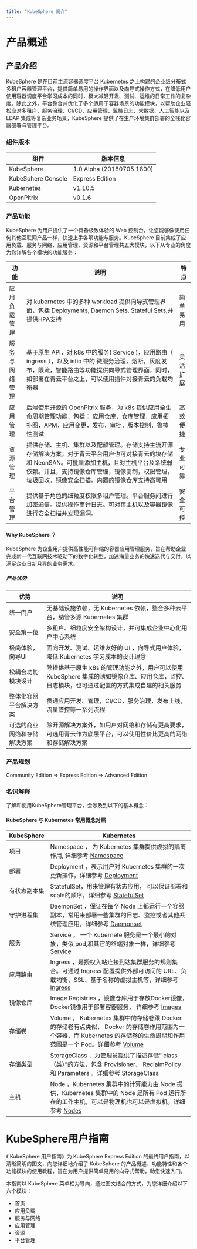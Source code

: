 ```yaml
---
title: "KubeSphere 简介"
---
```



# 产品概述

## 产品介绍
KubeSphere 是在目前主流容器调度平台 Kubernetes 之上构建的企业级分布式多租户容器管理平台，提供简单易用的操作界面以及向导式操作方式，在降低用户使用容器调度平台学习成本的同时，极大减轻开发、测试、运维的日常工作的复杂度。除此之外，平台整合并优化了多个适用于容器场景的功能模块，以帮助企业轻松应对多租户、服务治理、CI/CD、应用管理、监控日志、大数据、人工智能以及 LDAP 集成等复杂业务场景，KubeSphere 提供了在生产环境集群部署的全栈化容器部署与管理平台。

### 组件版本
|  组件 |  版本信息 |
|---|---|
|KubeSphere| 1.0 Alpha (20180705.1800)|
|KubeSphere Console| Express Edition|
|Kubernetes| v1.10.5|
|OpenPitrix| v0.1.6|


### 产品功能
KubeSphere 为用户提供了一个具备极致体验的 Web 控制台，让您能够像使用任何其他互联网产品一样，快速上手各项功能与服务。KubeSphere 目前集成了应用负载、服务与网络、应用管理、资源和平台管理共五大模块，以下从专业的角度为您详解各个模块的功能服务：

|   功能 | 说明 | 特点 |
|------------|--------------| -------------  |
| 应用负载管理  |对 kubernetes 中的多种 workload 提供向导式管理界面，包括 Deployments, Daemon Sets, Stateful Sets,并提供HPA支持 | 简单易用 |
| 服务与网络管理 |基于原生 API，对 k8s 中的服务( Service )，应用路由（ ingress ），以及 istio 中的 微服务治理，熔断，灰度发布，限流，智能路由等功能提供向导式管理界面，同时，如部署在青云平台之上，可以使用插件对接青云的负载均衡器 |灵活扩展|
| 应用管理 | 后端使用开源的 OpenPitrix 服务，为 k8s 提供应用全生命周期管理功能，包括： 应用仓库，仓库管理，应用拓扑图，APM，应用变更，发布，审批，版本控制，鲁棒性测试 | 高效便捷 |
| 资源管理 | 提供存储、主机、集群以及配额管理。存储支持主流开源存储解决方案，对于青云平台用户也可对接青云的块存储和 NeonSAN。可批量添加主机，且对主机平台及系统弱依赖。并且，支持镜像仓库管理，镜像复制，权限管理，垃圾回收，镜像安全扫描。内置的镜像仓库支持高可用 | 专业可靠 |
| 平台管理 | 提供基于角色的细粒度权限多租户管理。平台服务间进行加密通信。提供操作审计日志。可对宿主机以及容器镜像进行安全扫描并发现漏洞。| 安全可控 |

#### Why KubeSphere ？

KubeSphere 为企业用户提供高性能可伸缩的容器应用管理服务，旨在帮助企业完成新一代互联网技术驱动下的数字化转型，加速海量业务的快速迭代与交付，以满足企业日新月异的业务需求。

##### 产品优势
|优势|说明|
|---|---|
|统一门户|无基础设施依赖，无 Kubernetes 依赖，整合多种云平台，纳管多源 Kubernetes 集群|
|安全第一位|多租户、细粒度安全架构设计，并可集成企业中心化用户中心系统|
|极简体验，向导UI|面向开发、测试、运维友好的 UI ，向导式用户体验，降低 Kubernetes 学习成本的设计理念|
|松耦合功能模块设计| 除提供基于原生 k8s 的管理功能之外，用户可以使用 KubeSphere 集成的诸如镜像仓库、应用仓库，监控、日志模块，也可通过配置的方式集成自建的相关服务 |
|整体化容器平台解决方案|贯通应用开发、管理，CI/CD，服务治理，发布上线，流量管控等一系列流程|
|可选的商业网络和存储解决方案|除开源解决方案外，如用户对网络和存储有更高要求，可选用青云作为底层平台，可以使用性价比更高的网络和存储解决方案|

### 产品规划
Community Edition => Express Edition => Advanced Edition

### 名词解释
了解和使用KubeSphere管理平台，会涉及到以下的基本概念：

#### KubeSphere 与 Kubernetes 常用概念对照
 
|  KubeSphere  | Kubernetes |
|------------|--------------|
|项目|Namespace ， 为 Kubernetes 集群提供虚拟的隔离作用, 详细参考 [Namespace](https://kubernetes.io/docs/concepts/overview/working-with-objects/namespaces/)|
|部署|Deployment ，表示用户对 Kubernetes 集群的一次更新操作，详细参考 [Deployment](https://kubernetes.io/docs/concepts/workloads/controllers/deployment/)|
|有状态副本集|StatefulSet，用来管理有状态应用， 可以保证部署和scale的顺序，详细参考 [StatefulSet](https://kubernetes.io/docs/concepts/workloads/controllers/statefulset/)|
|守护进程集|DaemonSet ，保证在每个 Node 上都运行一个容器副本，常用来部署一些集群的日志、监控或者其他系统管理应用，详细参考 [Daemonset](https://kubernetes.io/docs/concepts/workloads/controllers/daemonset/)|
|服务|Service ， 一个 Kubernete 服务是一个最小的对象，类似 pod,和其它的终端对象一样，详细参考 [Service](https://kubernetes.io/docs/concepts/services-networking/service/)|
|应用路由|Ingress ，是授权入站连接到达集群服务的规则集合。可通过 Ingress 配置提供外部可访问的 URL、负载均衡、SSL、基于名称的虚拟主机等，详细参考 [Ingress](https://kubernetes.io/docs/concepts/services-networking/ingress/)|
|镜像仓库|Image Registries ，镜像仓库用于存放Docker镜像，Docker镜像用于部署容器服务， 详细参考 [Images](https://kubernetes.io/docs/concepts/containers/images/)|
|存储卷|Volume ， Kubernetes 集群中的存储卷跟 Docker 的存储卷有点类似， Docker 的存储卷作用范围为一个容器，而 Kubernetes 的存储卷的生命周期和作用范围是一个 Pod。详细参考 [Volume](https://kubernetes.io/docs/concepts/storage/volumes/)|
|存储类型|StorageClass ，为管理员提供了描述存储“ class （类）”的方法，包含 Provisioner、 ReclaimPolicy 和 Parameters 。详细参考 [StorageClass](https://kubernetes.io/docs/concepts/storage/storage-classes/)|
主机|Node ，Kubernetes 集群中的计算能力由 Node 提供，Kubernetes 集群中的 Node 是所有 Pod 运行所在的工作主机，可以是物理机也可以是虚拟机。详细参考 [Nodes](https://kubernetes.io/docs/concepts/architecture/nodes/)|

# KubeSphere用户指南

《 KubeSphere 用户指南》为 KubeSphere Express Edition 的最终用户指南，以清晰简明的图文，向您详细地介绍了 KubeSphere 的产品概述、功能特性和各个功能模块的使用教程，旨在为用户提供简单易用的向导式帮助，助您快速入门。


本指南以 KubeSphere 菜单栏为导向，通过图文结合的方式，为您详细介绍以下六个模块：

- 首页
- 应用负载 
- 服务与网络
- 应用管理
- 资源
- 平台管理
